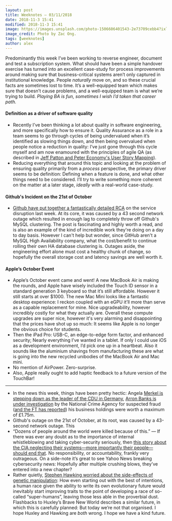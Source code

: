 ```yaml
---
layout: post
title: Weeknotes — 03/11/2018
date: 2018-11-3 15:41
modified: 2018-11-3 15:41
image: https://images.unsplash.com/photo-1506606401543-2e73709cebb4?ixlib=rb-0.3.5&q=85&fm=jpg&crop=entropy&cs=srgb&s=a2c389bef52afa5b61e4f22842f2ae96
image_credit: Photo by Zac Ong.
tags: [weeknotes]
author: alex
---
```


Predominantly this week I’ve been working to reverse engineer, document and test a subscription system.  What should have been a simple handover exercise has turned into an excellent case-study for process improvements around making sure that business-critical systems aren’t only captured in institutional knowledge.  People _naturally_ move on, and so these crucial facts are sometimes lost to time.  It’s a well-equipped team which makes sure that doesn’t cause problems, and a well-equipped team is what we’re trying to build.  _Playing BA is fun, sometimes I wish I’d taken that career path._

#### Definition as a driver of software quality
- Recently I’ve been thinking a lot about quality in software engineering, and more specifically how to ensure it.  Quality Assurance as a role in a team seems to go through cycles of being undervalued when it’s identified as slowing things down, and then being overvalued when people notice a reduction in quality: I’ve just gone through this cycle myself and am now enamoured with the principles of agile QA (as described in [Jeff Patton and Peter Economy's User Story Mapping](https://www.amazon.co.uk/User-Story-Mapping-Discover-Product-ebook/dp/B00NF07FHS)).
- Reducing everything that around this topic and looking at the problem of ensuring quality primarily from a _process_ perspective, the primary driver seems to be definition: Defining when a feature is done, and what other things need to be considered.  I’ll try to write something more coherent on the matter at a later stage, *ideally* with a real-world case-study.

#### Github's Incident on the 21st of October
- [Github have put together a fantastically detailed RCA](https://blog.github.com/2018-10-30-oct21-post-incident-analysis/) on the service disruption last week. At its core, it was caused by a 43 second network outage which resulted in enough lag to completely throw off Github's MySQL clustering. The post is fascinating and highly worth a read, and is also an example of the kind of incredible work they're doing on a day to day basis. However I can't help but wonder, since GitHub aren't a MySQL High Availability company, what the cost/benefit to continue rolling their own HA database clustering is. Outages aside, the engineering effort alone must cost a healthy chunk of change, so hopefully the overall storage cost and latency savings are well worth it.

#### Apple’s October Event
- Apple’s October event came and went!  A new MacBook Air is making the rounds, and Apple have wisely included the Touch ID sensor in a standard generation 3 keyboard so that it’s still affordable. However it still starts at over $1000.  The new Mac Mini looks like a fantastic desktop experience: I reckon coupled with an eGPU it’ll more than serve as a capable replacement for mine. Nice upgradeability, however incredibly costly for what they actually are.  Overall these compute upgrades are super nice, however it's very alarming and disappointing that the prices have shot up so much: It seems like Apple is no longer the obvious choice for students.
- Then the iPad Pro: USB-C, an edge-to-edge form factor, and enhanced security; Nearly everything I’ve wanted in a tablet.  If only I could use iOS as a development environment, I’d pick one up in a heartbeat. Also it sounds like the aluminium shavings from manufacturing these are what is going into the new recycled unibodies of the MacBook Air and Mac mini.
- No mention of AirPower.  Zero-surprise.
- Also, Apple really ought to add haptic feedback to a future version of the TouchBar!

---
- In the news this week, things have been pretty hectic: Angela [Merkel is stepping down as the leader of the CDU in Germany](https://www.economist.com/europe/2018/11/03/angela-merkel-will-step-down-as-cdu-party-leader-in-december), [Arron Banks is under investigation](https://www.bbc.co.uk/news/uk-politics-46056337) by the National Crime Agency for suspected fraud ([and the FT has reported](https://www.ft.com/content/1bbda93c-deb4-11e8-9f04-38d397e6661c)) his business holdings were worth a maximum of £1.75m. 
- Github's outage on the 21st of October, at its root, was caused by a 43-second network outage. This
- “Dozens of people around the world were killed because of this.” — If there was ever any doubt as to the importance of internal whistleblowing and taking cyber-security seriously, then [this story about the CIA neglecting their systems—more importantly their people—should end that](https://www.yahoo.com/news/cias-communications-suffered-catastrophic-compromise-started-iran-090018710.html).  No responsibility, or accountability, frankly very outrageous.  On a side-note it’s great to see Yahoo News breaking cybersecurity news: Hopefully after multiple crushing blows, they’ve entered into a new chapter?
- Rather quietly, [Stephen Hawking worried about the side-effects of genetic manipulation](https://www.washingtonpost.com/news/morning-mix/wp/2018/10/15/stephen-hawking-feared-race-of-superhumans-able-to-manipulate-their-own-dna/): How even starting out with the best of intentions, a human race given the ability to write its own evolutionary future would inevitably start improving traits to the point of developing a race of so-called “super-humans”, leaving those less able in the proverbial dust.  Flashbacks to Huxley’s Brave New World describes a similar future, in which this is carefully planned: But today we’re not that organised. I hope Huxley and Hawking are *both* wrong. I hope we have a kind future.